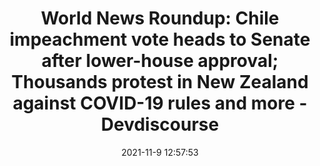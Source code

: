 ---
"title": "World News Roundup: Chile impeachment vote heads to Senate after lower-house approval; Thousands protest in New Zealand against COVID-19 rules and more - Devdiscourse"
"date": "2021-11-9 12:57:53"
"feed_name": "GOOGLENEWSMINING"
"feed_website": "https://news.google.com/search?q=mining%2Bincident&hl=en-US&gl=US&ceid=US:en"
"feed_rss": "https://news.google.com/rss/search?q=mining%2Bincident&hl=en-US&gl=US&ceid=US:en"
"link": "https://www.devdiscourse.com/article/law-order/1800457-world-news-roundup-chile-impeachment-vote-heads-to-senate-after-lower-house-approval-thousands-protest-in-new-zealand-agai"
"source": "{'href': 'https://www.devdiscourse.com', 'title': 'Devdiscourse'}"
"file": "_posts/2021-1-1-fbbcde839c71060cb39815b999be3e20c8382239.md"
"accident": "0"
"drilling": "0"
"dead": "0"
"injured": "0"
"arrested": "0"
"place": "unknown place"
"where": "unknown site"
"causes": "unknown"
"place_uri": "unknown place"
---